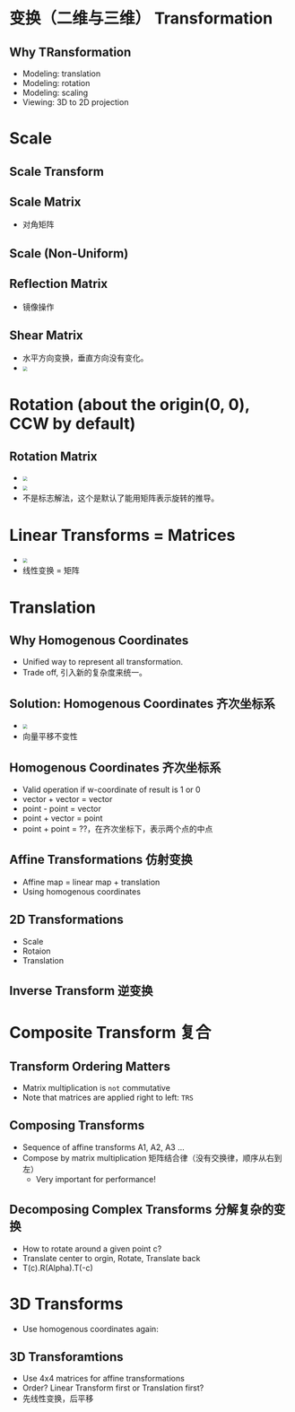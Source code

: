 # 变换（二维与三维） Transformation

## Why TRansformation
* Modeling: translation
* Modeling: rotation
* Modeling: scaling
* Viewing: 3D to 2D projection

# Scale
## Scale Transform
## Scale Matrix
* 对角矩阵
## Scale (Non-Uniform)
## Reflection Matrix
* 镜像操作
## Shear Matrix
* 水平方向变换，垂直方向没有变化。
* <img src="Media/变换_二维与三维/2020-09-20-15-59-46.png" style="zoom:50%;" />
# Rotation (about the origin(0, 0), CCW by default)
## Rotation Matrix
* <img src="Media/变换_二维与三维/2020-09-20-16-01-29.png" style="zoom:50%;" />
* <img src="Media/变换_二维与三维/2020-09-20-16-07-07.png" style="zoom:50%;" />
* 不是标志解法，这个是默认了能用矩阵表示旋转的推导。

# Linear Transforms = Matrices
* <img src="Media/变换_二维与三维/2020-09-20-16-10-54.png" style="zoom:50%;" />
* 线性变换 = 矩阵

# Translation
## Why Homogenous Coordinates
* Unified way to represent all transformation.
* Trade off, 引入新的复杂度来统一。

## Solution: Homogenous Coordinates 齐次坐标系
* <img src="Media/变换_二维与三维/2020-09-23-22-30-08.png" style="zoom:50%;" />
* 向量平移不变性

## Homogenous Coordinates 齐次坐标系
* Valid operation if w-coordinate of result is 1 or 0
* vector + vector = vector
* point - point  = vector
* point + vector = point
* point + point  = ??，在齐次坐标下，表示两个点的中点

## Affine Transformations 仿射变换
* Affine map = linear map + translation
* Using homogenous coordinates

## 2D Transformations
* Scale
* Rotaion
* Translation

## Inverse Transform 逆变换

# Composite Transform 复合
## Transform Ordering Matters
* Matrix multiplication is `not` commutative
* Note that matrices are applied right to left: `TRS`

## Composing Transforms
* Sequence of affine transforms A1, A2, A3 ...
* Compose by matrix multiplication 矩阵结合律（没有交换律，顺序从右到左）
  * Very important for performance!

## Decomposing Complex Transforms 分解复杂的变换
* How to rotate around a given point c?
* Translate center to orgin, Rotate, Translate back
* T(c).R(Alpha).T(-c)

# 3D Transforms
* Use homogenous coordinates again:

## 3D Transforamtions
* Use 4x4 matrices for affine transformations
* Order? Linear Transform first or Translation first?
* 先线性变换，后平移